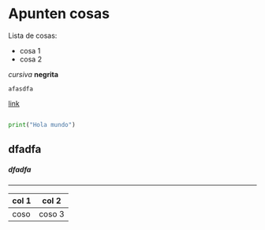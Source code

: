 # Apunten cosas



Lista de cosas:
- cosa 1
- cosa 2 

_cursiva_ **negrita**

`afasdfa`

[link](https://chat.openai.com/chat)

```python

print("Hola mundo")

```

## dfadfa

##### dfadfa



----


| col 1 | col 2 |
|-|-|
| coso | coso 3|